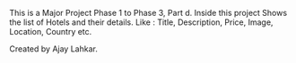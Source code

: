 This is a Major Project Phase 1 to Phase 3, Part d.
Inside this project Shows the list of Hotels and their details.
Like : Title, Description, Price, Image, Location, Country etc.

Created by Ajay Lahkar.